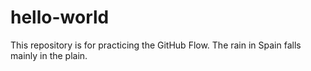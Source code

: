# hello-world
This repository is for practicing the GitHub Flow.
The rain in Spain falls mainly in the plain.
